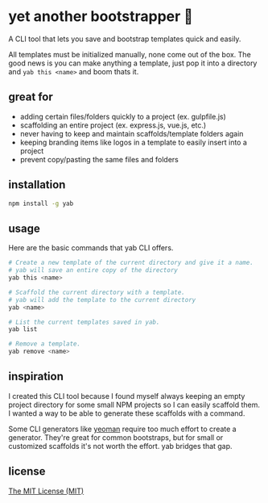 # yet another bootstrapper 🌯
A CLI tool that lets you save and bootstrap templates quick and easily.

All templates must be initialized manually, none come out of the box.  The good news is you can make anything a template, just pop it into a directory and `yab this <name>` and boom thats it.

## great for
- adding certain files/folders quickly to a project (ex. gulpfile.js)
- scaffolding an entire project (ex. express.js, vue.js, etc.)
- never having to keep and maintain scaffolds/template folders again
- keeping branding items like logos in a template to easily insert into a project
- prevent copy/pasting the same files and folders


## installation
```bash
npm install -g yab
```

## usage
Here are the basic commands that yab CLI offers.

```bash
# Create a new template of the current directory and give it a name.
# yab will save an entire copy of the directory
yab this <name>
```

```bash
# Scaffold the current directory with a template.
# yab will add the template to the current directory
yab <name>
```

```bash
# List the current templates saved in yab.
yab list
```

```bash
# Remove a template.
yab remove <name>
```

## inspiration
I created this CLI tool because I found myself always keeping an empty project directory for some small NPM projects so I can easily scaffold them.  I wanted a way to be able to generate these scaffolds with a command.

Some CLI generators like [yeoman](https://github.com/yeoman/yo) require too much effort to create a generator.  They're great for common bootstraps, but for small or customized scaffolds it's not worth the effort.  yab bridges that gap.

## license
[The MIT License (MIT)](https://opensource.org/licenses/MIT)
